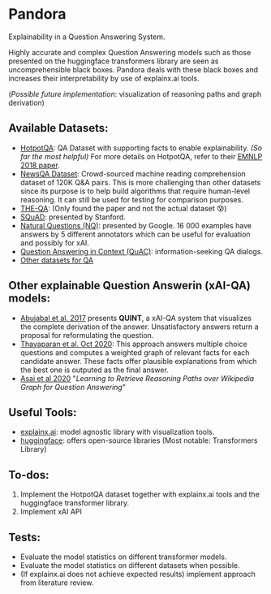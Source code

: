 # Pandora
Explainability in a Question Answering System.

Highly accurate and complex Question Answering models such as those presented on the huggingface transformers library are seen as uncomprehensible black boxes. Pandora deals with these black boxes and increases their interpretability by use of explainx.ai tools.

(*Possible future implementation*: visualization of reasoning paths and graph derivation)


## Available Datasets:
- [HotpotQA](https://hotpotqa.github.io/): QA Dataset with supporting facts to enable explainability. *(So far the most helpful)* For more details on HotpotQA, refer to their [EMNLP 2018 paper](https://arxiv.org/pdf/1809.09600.pdf).
- [NewsQA Dataset](https://www.microsoft.com/en-us/research/project/newsqa-dataset/): Crowd-sourced machine reading comprehension dataset of 120K Q&A pairs. This is more challenging than other datasets since its purpose is to help build algorithms that require human-level reasoning. It can still be used for testing for comparison purposes.
- [THE-QA](https://www.ijcai.org/Proceedings/2019/0916.pdf): (Only found the paper and not the actual dataset :cold_sweat:)
- [SQuAD](https://rajpurkar.github.io/SQuAD-explorer/): presented by Stanford.
- [Natural Questions (NQ)](https://ai.googleblog.com/2019/01/natural-questions-new-corpus-and.html): presented by Google. 16 000 examples have answers by 5 different annotators which can be useful for evaluation and possibly for xAI.
- [Question Answering in Context (QuAC)](https://quac.ai/): information-seeking QA dialogs.
- [Other datasets for QA](https://analyticsindiamag.com/10-question-answering-datasets-to-build-robust-chatbot-systems/) 


## Other explainable Question Answerin (xAI-QA) models:
- [Abujabal et al. 2017](https://www.aclweb.org/anthology/D17-2011.pdf) presents **QUINT**, a xAI-QA system that visualizes the complete derivation of the answer. Unsatisfactory answers return a proposal for reformulating the question.
- [Thayaparan et al. Oct 2020](https://arxiv.org/pdf/2010.13128.pdf): This approach answers multiple choice questions and computes a weighted graph of relevant facts for each candidate answer. These facts offer plausible explanations from which the best one is outputed as the final answer.
- [Asai et al 2020](https://arxiv.org/pdf/1911.10470.pdf) "*Learning to Retrieve Reasoning Paths over Wikipedia Graph for Question Answering*"

## Useful Tools:
- [explainx.ai](https://www.explainx.ai/): model agnostic library with visualization tools. 
- [huggingface](https://huggingface.co/): offers open-source libraries (Most notable: Transformers Library)

## To-dos:
1) Implement the HotpotQA dataset together with explainx.ai tools and the huggingface transformer library.
2) Implement xAI API

## Tests:
- Evaluate the model statistics on different transformer models.
- Evaluate the model statistics on different datasets when possible.
- (If explainx.ai does not achieve expected results) implement approach from literature review.




